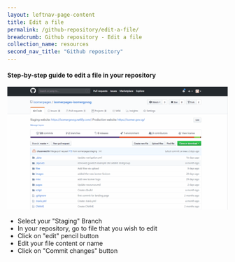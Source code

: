 ```yaml
---
layout: leftnav-page-content
title: Edit a file
permalink: /github-repository/edit-a-file/
breadcrumb: Github repository - Edit a file
collection_name: resources
second_nav_title: "Github repository"
---
```

#### **Step-by-step guide to edit a file in your repository**
![Editing a file in your repository](/images/resources/editing-file-to-your-repository.gif)

* Select your "Staging" Branch
* In your repository, go to file that you wish to edit
* Click on "edit" pencil button
* Edit your file content or name
* Click on "Commit changes" button
